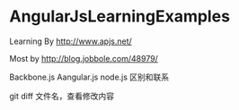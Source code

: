 # AngularJsLearningExamples
Learning By http://www.apjs.net/

Most by http://blog.jobbole.com/48979/

Backbone.js
Aangular.js
node.js
区别和联系

git diff 文件名，查看修改内容
